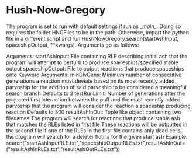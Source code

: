 # Hush-Now-Gregory
The program is set to run with default settings if run as \__main__.
Doing so requires the folder HNGFiles to be in the path.
Otherwise, import the python file in a different script and run HushNowGregory.search(startAshInput, spaceshipOutput, \**kwargs).
Arguments go as follows:

Arguments:
    startAshInput:
        File containing RLE describing initial ash that the program will attempt to perturb to produce spaceships/specified stable output
    spaceshipOutput:
        File to output reactions that produce spaceships onto
Keyword Arguments:
    minDivGens:
        Minimum number of consecutive generations a reaction must deviate based on its most recently added parvoship
        for the addition of said parvoship to be considered a meaningful search branch
        Defaults to 3
    testRunLimit:
        Number of generations after the projected first interaction between the puff and the most recently added parvoship that the program
        will consider the reaction a spaceship producing reaction
        Defaults to 300
    resultAshInOut:
        Tuple like object containing two filenames
        The program will search for reactions that produce stable ash that matches the RLEs listed in first file
        These reactions will be outputted in the second file
        If one of the RLEs in the first file contains only dead cells, the program will search for a deleter flotilla
        for the given start ash
Example:
    search("startAshInputRLE.txt","spaceshipOutputRLEs.txt",resultAshInOut=("resultAshInRLEs.txt","resultAshOutRLEs.txt"))
